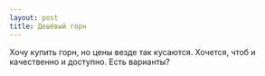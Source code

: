 ```yaml
---
layout: post 
title: Дешёвый горн 
--- 
```

Хочу купить горн, но цены везде так кусаются. Хочется, чтоб и качественно и доступно. Есть варианты?